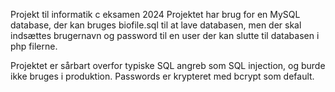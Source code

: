Projekt til informatik c eksamen 2024
Projektet har brug for en MySQL database, der kan bruges biofile.sql til at lave databasen, men der skal indsættes brugernavn og password til en user der kan slutte til databasen i php filerne.

Projektet er sårbart overfor typiske SQL angreb som SQL injection, og burde ikke bruges i produktion. Passwords er krypteret med bcrypt som default.